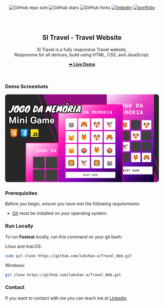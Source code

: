 
<div align="center">

![GitHub repo size](https://img.shields.io/github/repo-size/lakshan-a/Jogo-da-Mem-ria)
![GitHub stars](https://img.shields.io/github/stars/lakshan-a/Jogo-da-Mem-ria?style=social)
![GitHub forks](https://img.shields.io/github/forks/lakshan-a/Jogo-da-Mem-ria?style=social)
[![linkedin](https://img.shields.io/badge/linkedin-0A66C2?logo=linkedin)](https://www.linkedin.com/in/lakshan-rashmika-4a7566249/)
[![portfolio](https://img.shields.io/badge/my_portfolio-000?logo=ko-fi)](https://lakshan-a.github.io/New-Portfolio/)

  <br />
  <br />

<h2 align="center">Sl Travel - Travel Website</h2>

Sl Travel is a fully responsive Travel website, <br />Responsive for all devices, build using HTML, CSS, and JavaScript.

<a href="#" ><strong target="_blank">➥ Live Demo</strong></a>

</div>

<br />

### Demo Screeshots

![Fasteat Desktop Demo](./readme-images/mini-game.png "Desktop Demo")

### Prerequisites

Before you begin, ensure you have met the following requirements:

* [Git](https://git-scm.com/downloads "Download Git") must be installed on your operating system.

### Run Locally

To run **Fasteat** locally, run this command on your git bash:

Linux and macOS:

```bash
sudo git clone https://github.com/lakshan-a/Travel_Web.git
```

Windows:

```bash
git clone https://github.com/lakshan-a/Travel_Web.git
```

### Contact

If you want to contact with me you can reach me at [Linkedin](https://www.linkedin.com/in/lakshan-rashmika-4a7566249/).
